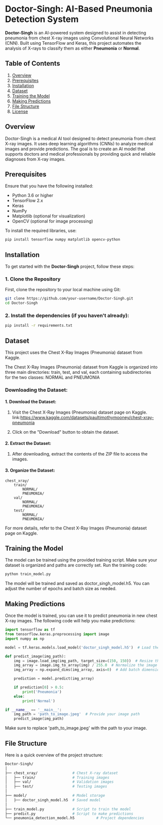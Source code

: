 # Doctor-Singh: AI-Based Pneumonia Detection System

**Doctor-Singh** is an AI-powered system designed to assist in detecting pneumonia from chest X-ray images using Convolutional Neural Networks (CNN). Built using TensorFlow and Keras, this project automates the analysis of X-rays to classify them as either **Pneumonia** or **Normal**.

## Table of Contents
1. [Overview](#overview)
2. [Prerequisites](#prerequisites)
3. [Installation](#installation)
4. [Dataset](#dataset)
5. [Training the Model](#training-the-model)
6. [Making Predictions](#making-predictions)
7. [File Structure](#file-structure)
8. [License](#license)

## Overview

Doctor-Singh is a medical AI tool designed to detect pneumonia from chest X-ray images. It uses deep learning algorithms (CNNs) to analyze medical images and provide predictions. The goal is to create an AI model that supports doctors and medical professionals by providing quick and reliable diagnoses from X-ray images.

## Prerequisites

Ensure that you have the following installed:
- Python 3.6 or higher
- TensorFlow 2.x
- Keras
- NumPy
- Matplotlib (optional for visualization)
- OpenCV (optional for image processing)

To install the required libraries, use:

```bash
pip install tensorflow numpy matplotlib opencv-python
```
## Installation

To get started with the **Doctor-Singh** project, follow these steps:

### 1. Clone the Repository
First, clone the repository to your local machine using Git:

```bash
git clone https://github.com/your-username/Doctor-Singh.git
cd Doctor-Singh
```
### 2. Install the dependencies (if you haven't already):

```bash
pip install -r requirements.txt
```
## Dataset

This project uses the Chest X-Ray Images (Pneumonia) dataset from Kaggle.

The Chest X-Ray Images (Pneumonia) dataset from Kaggle is organized into three main directories: train, test, and val, each containing subdirectories for the two classes: NORMAL and PNEUMONIA
### Downloading the Dataset:
#### 1. Download the Dataset:

1. Visit the Chest X-Ray Images (Pneumonia) dataset page on Kaggle.
link:https://www.kaggle.com/datasets/paultimothymooney/chest-xray-pneumonia

 
2. Click on the "Download" button to obtain the dataset.


#### 2. Extract the Dataset:
1. After downloading, extract the contents of the ZIP file to access the images.


#### 3. Organize the Dataset:

```format
chest_xray/
    train/
        NORMAL/
        PNEUMONIA/
    val/
        NORMAL/
        PNEUMONIA/
    test/
        NORMAL/
        PNEUMONIA/
```
For more details, refer to the Chest X-Ray Images (Pneumonia) dataset page on Kaggle.
## Training the Model

The model can be trained using the provided training script. Make sure your dataset is organized and paths are correctly set. Run the training code:
```bash
python train_model.py
```
The model will be trained and saved as doctor_singh_model.h5. You can adjust the number of epochs and batch size as needed.

## Making Predictions

Once the model is trained, you can use it to predict pneumonia in new chest X-ray images. The following code will help you make predictions:
```python
import tensorflow as tf
from tensorflow.keras.preprocessing import image
import numpy as np

model = tf.keras.models.load_model('doctor_singh_model.h5')  # Load the trained model

def predict_image(img_path):
    img = image.load_img(img_path, target_size=(150, 150))  # Resize the image
    img_array = image.img_to_array(img) / 255.0  # Normalize the image
    img_array = np.expand_dims(img_array, axis=0)  # Add batch dimension

    prediction = model.predict(img_array)

    if prediction[0] > 0.5:
        print('Pneumonia')
    else:
        print('Normal')

if __name__ == '__main__':
    img_path = 'path_to_image.jpeg'  # Provide your image path
    predict_image(img_path)

```
Make sure to replace 'path_to_image.jpeg' with the path to your image.

## File Structure

Here is a quick overview of the project structure:
```bash
Doctor-Singh/
│
├── chest_xray/                # Chest X-ray dataset
│   ├── train/                 # Training images
│   ├── val/                   # Validation images
│   ├── test/                  # Testing images
│
├── model/                     # Model storage
│   ├── doctor_singh_model.h5  # Saved model
│
├── train_model.py             # Script to train the model
├── predict.py                 # Script to make predictions
└── pneumonia_detection_model.h5          # Project dependencies
```
